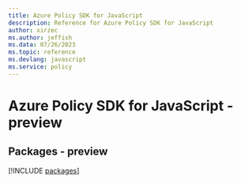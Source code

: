 ```yaml
---
title: Azure Policy SDK for JavaScript
description: Reference for Azure Policy SDK for JavaScript
author: xirzec
ms.author: jeffish
ms.data: 07/26/2023
ms.topic: reference
ms.devlang: javascript
ms.service: policy
---
```

# Azure Policy SDK for JavaScript - preview
## Packages - preview
[!INCLUDE [packages](policy-index.md)]